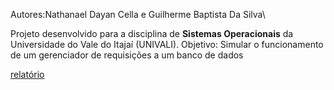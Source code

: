  Autores:Nathanael Dayan Cella e Guilherme Baptista Da Silva\


Projeto desenvolvido para a disciplina de **Sistemas Operacionais** da Universidade do Vale do Itajaí (UNIVALI).
Objetivo: Simular o funcionamento de um gerenciador de requisições a um banco de dados


[relatório](Relatorio%20Do%20Sistema%20De%20Processamento.pdf)
